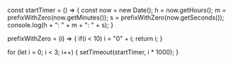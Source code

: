 const startTimer = () => {
    const now = new Date();
    h = now.getHours();
    m = prefixWithZero(now.getMinutes());
    s = prefixWithZero(now.getSeconds());
    console.log(h + ": " + m + ": " + s);
}

prefixWithZero = (i) => {
    if(i < 10) i = "0" + i;
    return i;
}

for (let i = 0; i < 3; i++) {
    setTimeout(startTimer, i * 1000);
}